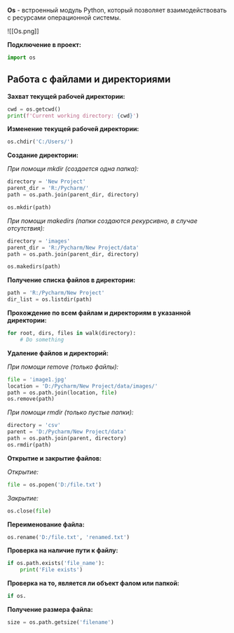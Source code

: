 **Os** - встроенный модуль Python, который позволяет взаимодействовать с ресурсами операционной системы.

![[Os.png]]

**Подключение в проект:**

```Python
import os
```

## Работа с файлами и директориями

**Захват текущей рабочей директории:**

```Python
cwd = os.getcwd() 
print(f'Current working directory: {cwd}')
```

**Изменение текущей рабочей директории:**

```Python
os.chdir('C:/Users/')
```

**Создание директории:**

*При помощи mkdir (создается одна папка):*

```Python
directory = 'New Project'
parent_dir = 'R:/Pycharm/'
path = os.path.join(parent_dir, directory)

os.mkdir(path)
```

*При помощи makedirs (папки создаются рекурсивно, в случае отсутствия):*

```Python
directory = 'images'
parent_dir = 'R:/Pycharm/New Project/data'
path = os.path.join(parent_dir, directory)

os.makedirs(path)
```

**Получение списка файлов в директории:**

```Python
path = 'R:/Pycharm/New Project'
dir_list = os.listdir(path)
```

**Прохождение по всем файлам и директориям в указанной директории:**

```Python
for root, dirs, files in walk(directory):
	# Do something
```

**Удаление файлов и директорий:**

*При помощи remove (только файлы):*

```Python
file = 'image1.jpg'
location = 'D:/Pycharm/New Project/data/images/'
path = os.path.join(location, file) 
os.remove(path)
```

*При помощи rmdir (только пустые папки):*

```Python
directory = 'csv'
parent = 'D:/Pycharm/New Project/data'
path = os.path.join(parent, directory) 
os.rmdir(path)
```

**Открытие и закрытие файлов:**

*Открытие:*

```Python
file = os.popen('D:/file.txt')
```

*Закрытие:*

```Python
os.close(file)
```

**Переименование файла:**

```Python
os.rename('D:/file.txt', 'renamed.txt')
```

**Проверка на наличие пути к файлу:**

```Python
if os.path.exists('file_name'):
	print('File exists')
```

**Проверка на то, является ли объект фалом или папкой:**

```Python
if os.
```

**Получение размера файла:**

```Python
size = os.path.getsize('filename')
```